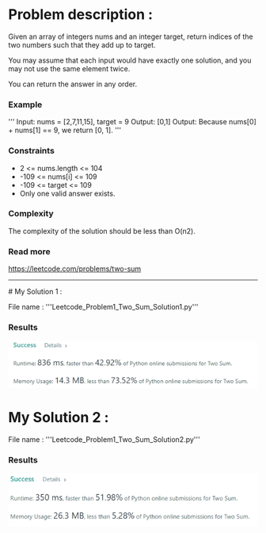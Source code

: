 # Problem description : 

Given an array of integers nums and an integer target, return indices of the two numbers such that they add up to target.

You may assume that each input would have exactly one solution, and you may not use the same element twice.

You can return the answer in any order.

### Example 
'''
Input: nums = [2,7,11,15], target = 9
Output: [0,1]
Output: Because nums[0] + nums[1] == 9, we return [0, 1].
'''

### Constraints 

- 2 <= nums.length <= 104
- -109 <= nums[i] <= 109
- -109 <= target <= 109
- Only one valid answer exists.

### Complexity 
The complexity of the solution should be less than O(n2).

### Read more
https://leetcode.com/problems/two-sum
<hr>
# My Solution 1 : 

File name : '''Leetcode_Problem1_Two_Sum_Solution1.py'''
### Results 
<img src='Results1.png'>


# My Solution 2 : 

File name : '''Leetcode_Problem1_Two_Sum_Solution2.py'''
### Results 
<img src='Results2.png'>

